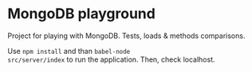 # MongoDB playground
Project for playing with MongoDB. Tests, loads & methods comparisons.

Use <code>npm install</code> and than <code>babel-node src/server/index</code> to run the
application. Then, check localhost.